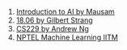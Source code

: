 1. [Introduction to AI by Mausam](https://www.youtube.com/watch?v=lV6v6elsTvU)
2. [18.06 by Gilbert Strang](https://www.youtube.com/watch?v=JibVXBElKL0)
3. [CS229 by Andrew Ng](https://www.youtube.com/watch?v=het9HFqo1TQ)
4. [NPTEL Machine Learning IITM](https://www.youtube.com/watch?v=_M-nDb0MIa4)
